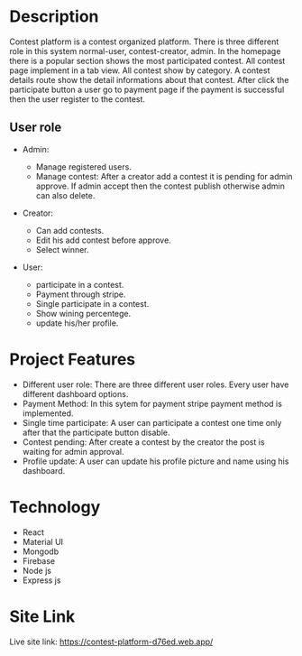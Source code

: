 # Description
Contest platform is a contest organized platform. There is three different role in this system normal-user, contest-creator, admin. In the homepage there is a popular section shows the most participated contest. All contest page implement in a tab view. All contest show by category. A contest details route show the detail informations about that contest. After click the participate button a user go to payment page if the payment is successful then the user register to the contest.

## User role
- Admin:
  - Manage registered users.
  - Manage contest: After a creator add a contest it is pending for admin approve. If admin accept then the contest publish otherwise admin can also delete.
    
- Creator:
  - Can add contests.
  - Edit his add contest before approve.
  - Select winner.

- User:
  - participate in a contest.
  - Payment through stripe.
  - Single participate in a contest.
  - Show wining percentege.
  - update his/her profile.

# Project Features
- Different user role: There are three different user roles. Every user have different dashboard options.
- Payment Method: In this sytem for payment stripe payment method is implemented.
- Single time participate: A user can participate a contest one time only after that the participate button disable.
- Contest pending: After create a contest by the creator the post is waiting for admin approval.
- Profile update: A user can update his profile picture and name using his dashboard.

# Technology
- React
- Material UI
- Mongodb
- Firebase
- Node js
- Express js

# Site Link
Live site link: https://contest-platform-d76ed.web.app/
